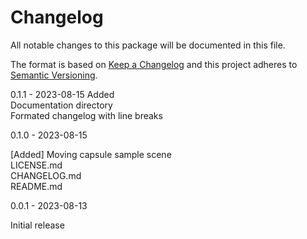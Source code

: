 # Changelog

All notable changes to this package will be documented in this file.

The format is based on [Keep a Changelog](http://keepachangelog.com/en/1.0.0/)
and this project adheres to [Semantic Versioning](http://semver.org/spec/v2.0.0.html).

0.1.1 - 2023-08-15
Added<br>
Documentation directory<br>
Formated changelog with line breaks<br>

0.1.0 - 2023-08-15

[Added]
Moving capsule sample scene<br>
LICENSE.md<br>
CHANGELOG.md<br>
README.md<br>

0.0.1 - 2023-08-13

Initial release
